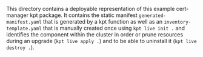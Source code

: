 This directory contains a deployable representation of this example cert-manager kpt package.
It contains the static manifest `generated-manifest.yaml` that is generated by a kpt function as well as an `inventory-template.yaml` that is manually created once using `kpt live init .` and identifies the component within the cluster in order or prune resources during an upgrade (`kpt live apply .`) and to be able to uninstall it (`kpt live destroy .`).
